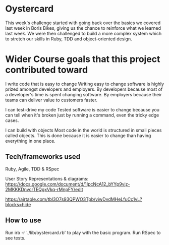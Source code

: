 # Oystercard #

This week's challenge started with going back over the basics we covered last week in Boris Bikes, giving us the chance to reinforce what we learned last week. We were then challenged to build a more complex system which to stretch our skills in Ruby, TDD and object-oriented design.

# Wider Course goals that this project contributed toward #

I write code that is easy to change
    Writing easy to change software is highly prized amongst developers and employers. By developers because most of a developer's time is spent changing software. By employers because their teams can deliver value to customers faster.

I can test-drive my code
    Tested software is easier to change because you can tell when it's broken just by running a command, even the tricky edge cases.

I can build with objects
    Most code in the world is structured in small pieces called objects. This is done because it is easier to change than having everything in one place.

## Tech/frameworks used ##
Ruby, Agile, TDD & RSpec

User Story Representations & diagrams:
https://docs.google.com/document/d/1IpcNcA12_bYYp9vjz-2MKKKDnvcrTEQgxVkq-rMnpFY/edit

https://airtable.com/tbl3O7s93QPWO3Tpb/viwDvdMHeLfuCc1vL?blocks=hide

## How to use ##

Run irb -r './lib/oystercard.rb' to play with the basic program.
Run RSpec to see tests.
